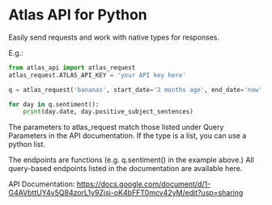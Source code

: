 # Atlas API for Python

Easily send requests and work with native types for responses.

E.g.:

```python
from atlas_api import atlas_request
atlas_request.ATLAS_API_KEY = 'your API key here'

q = atlas_request('bananas', start_date='3 months ago', end_date='now', channels=['twitter', 'images'])

for day in q.sentiment():
	print(day.date, day.positive_subject_sentences)
```

The parameters to atlas_request match those listed under Query Parameters in the API documentation. If the type is a list, you can use a python list.

The endpoints are functions (e.g. q.sentiment() in the example above.) All query-based endpoints listed in the documentation are available here.

API Documentation: https://docs.google.com/document/d/1-G4AVbttUY4v5Q84zorL1y9Zjsj-oK4bFFT0mcv42yM/edit?usp=sharing